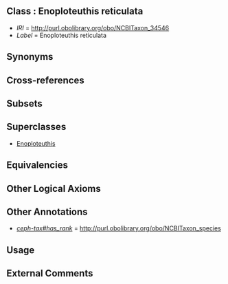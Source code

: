 
## Class : Enoploteuthis reticulata

 * *IRI* = http://purl.obolibrary.org/obo/NCBITaxon_34546
 * *Label* = Enoploteuthis reticulata

## Synonyms


## Cross-references


## Subsets


## Superclasses

 * [Enoploteuthis](../../NCBITaxon/45/NCBITaxon_34545.md)

## Equivalencies


## Other Logical Axioms


## Other Annotations

 * *[ceph-tax#has_rank](../../ceph-tax#has/nk/ceph-tax#has_rank.md)* = http://purl.obolibrary.org/obo/NCBITaxon_species

## Usage


## External Comments

